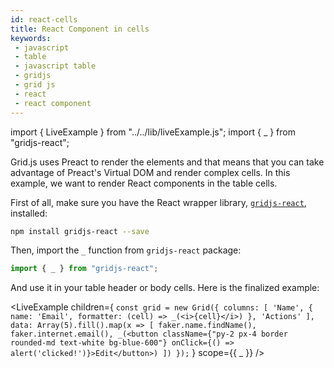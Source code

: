```yaml
---
id: react-cells
title: React Component in cells
keywords:
 - javascript
 - table
 - javascript table
 - gridjs
 - grid js
 - react
 - react component
---
```


import { LiveExample } from "../../lib/liveExample.js";
import { _ } from "gridjs-react";

Grid.js uses Preact to render the elements and that means that you can take advantage of Preact's Virtual DOM and render
complex cells. In this example, we want to render React components in the table cells.

First of all, make sure you have the React wrapper library, [`gridjs-react`](https://github.com/grid-js/gridjs-react), installed:

```bash
npm install gridjs-react --save
```

Then, import the `_` function from `gridjs-react` package:

```js
import { _ } from "gridjs-react";
```
 
And use it in your table header or body cells. Here is the finalized example:

<LiveExample children={
`
const grid = new Grid({
  columns: [
    'Name',
    { 
      name: 'Email',
      formatter: (cell) => _(<i>{cell}</i>)
    },
    'Actions'
  ],
  data: Array(5).fill().map(x => [
    faker.name.findName(),
    faker.internet.email(),
    _(<button className={"py-2 px-4 border rounded-md text-white bg-blue-600"} onClick={() => alert('clicked!')}>Edit</button>)
  ])
});
`
} scope={{ _ }} />

